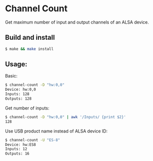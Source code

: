 # Channel Count

Get maximum number of input and output channels of an ALSA device.

## Build and install

```bash
$ make && make install
```

## Usage:

Basic:

```bash
$ channel-count -D "hw:0,0"
Device: hw:0,0
Inputs: 128
Outputs: 128
```

Get number of inputs:

```bash
$ channel-count -D "hw:0,0" | awk '/Inputs/ {print $2}'
128
```

Use USB product name instead of ALSA device ID:

```bash
$ channel-count -U "ES-8"
Device: hw:ES8
Inputs: 12
Outputs: 16
```
